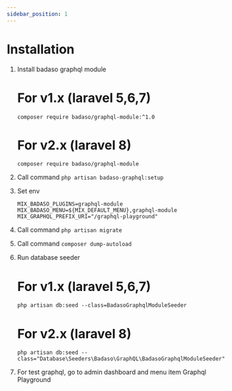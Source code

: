 ```yaml
---
sidebar_position: 1
---
```


# Installation

1. Install badaso graphql module

    # For v1.x (laravel 5,6,7)
    ```
    composer require badaso/graphql-module:^1.0
    ```

    # For v2.x (laravel 8)
    ```
    composer require badaso/graphql-module
    ```

1. Call command `php artisan badaso-graphql:setup`

1. Set env
    ```
    MIX_BADASO_PLUGINS=graphql-module
    MIX_BADASO_MENU=${MIX_DEFAULT_MENU},graphql-module
    MIX_GRAPHQL_PREFIX_URI="/graphql-playground"
    ```

1. Call command `php artisan migrate`
1. Call command `composer dump-autoload`
1. Run database seeder

    # For v1.x (laravel 5,6,7)
    ```
    php artisan db:seed --class=BadasoGraphqlModuleSeeder
    ```
    # For v2.x (laravel 8)
    ```
    php artisan db:seed --class="Database\Seeders\Badaso\GraphQL\BadasoGraphqlModuleSeeder"
    ```

9. For test graphql, go to admin dashboard and menu item Graphql Playground